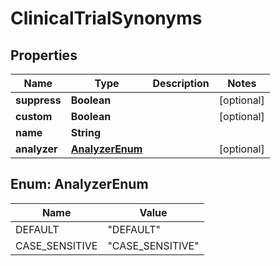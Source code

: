 # ClinicalTrialSynonyms

## Properties
Name | Type | Description | Notes
------------ | ------------- | ------------- | -------------
**suppress** | **Boolean** |  |  [optional]
**custom** | **Boolean** |  |  [optional]
**name** | **String** |  | 
**analyzer** | [**AnalyzerEnum**](#AnalyzerEnum) |  |  [optional]

<a name="AnalyzerEnum"></a>
## Enum: AnalyzerEnum
Name | Value
---- | -----
DEFAULT | &quot;DEFAULT&quot;
CASE_SENSITIVE | &quot;CASE_SENSITIVE&quot;
